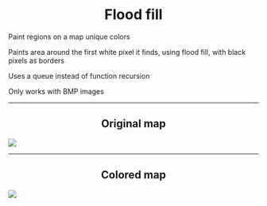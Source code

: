 <h1 align="center">Flood fill</h1>
<p>Paint regions on a map unique colors</p>
<p>Paints area around the first white pixel it finds, using flood fill, with black pixels as borders</p>
<p>Uses a queue instead of function recursion</p>
<p>Only works with BMP images</p>

<hr>

<h2 align="center">Original map</h2>
<img src="images/original.bmp"></img>

<hr>

<h2 align="center">Colored map</h2>
<img src="images/colored.bmp"></img>

